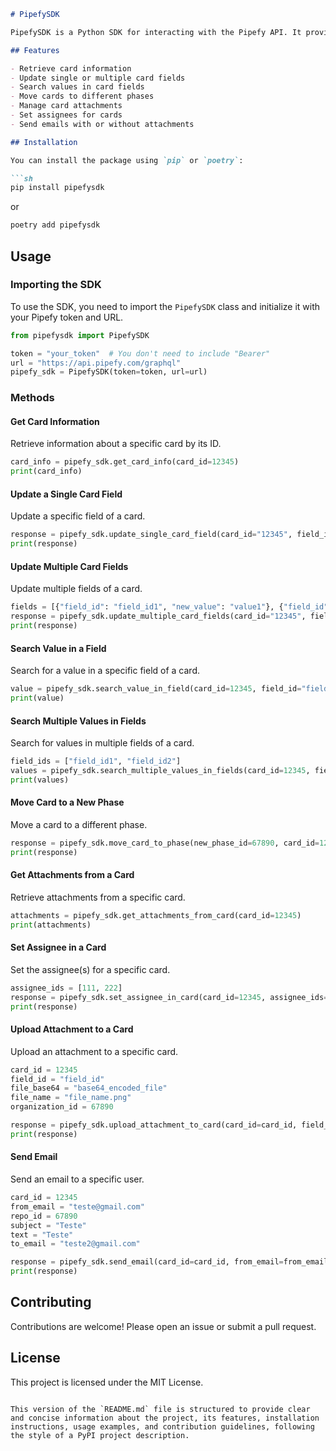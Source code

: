 ```markdown
# PipefySDK

PipefySDK is a Python SDK for interacting with the Pipefy API. It provides a set of methods to manage cards, fields, attachments, and more.

## Features

- Retrieve card information
- Update single or multiple card fields
- Search values in card fields
- Move cards to different phases
- Manage card attachments
- Set assignees for cards
- Send emails with or without attachments

## Installation

You can install the package using `pip` or `poetry`:

```sh
pip install pipefysdk
```

or

```sh
poetry add pipefysdk
```

## Usage

### Importing the SDK

To use the SDK, you need to import the `PipefySDK` class and initialize it with your Pipefy token and URL.

```python
from pipefysdk import PipefySDK

token = "your_token"  # You don't need to include "Bearer"
url = "https://api.pipefy.com/graphql"
pipefy_sdk = PipefySDK(token=token, url=url)
```

### Methods

#### Get Card Information

Retrieve information about a specific card by its ID.

```python
card_info = pipefy_sdk.get_card_info(card_id=12345)
print(card_info)
```

#### Update a Single Card Field

Update a specific field of a card.

```python
response = pipefy_sdk.update_single_card_field(card_id="12345", field_id="field_id", new_value="new_value")
print(response)
```

#### Update Multiple Card Fields

Update multiple fields of a card.

```python
fields = [{"field_id": "field_id1", "new_value": "value1"}, {"field_id": "field_id2", "new_value": "value2"}]
response = pipefy_sdk.update_multiple_card_fields(card_id="12345", fields=fields)
print(response)
```

#### Search Value in a Field

Search for a value in a specific field of a card.

```python
value = pipefy_sdk.search_value_in_field(card_id=12345, field_id="field_id")
print(value)
```

#### Search Multiple Values in Fields

Search for values in multiple fields of a card.

```python
field_ids = ["field_id1", "field_id2"]
values = pipefy_sdk.search_multiple_values_in_fields(card_id=12345, field_ids=field_ids)
print(values)
```

#### Move Card to a New Phase

Move a card to a different phase.

```python
response = pipefy_sdk.move_card_to_phase(new_phase_id=67890, card_id=12345)
print(response)
```

#### Get Attachments from a Card

Retrieve attachments from a specific card.

```python
attachments = pipefy_sdk.get_attachments_from_card(card_id=12345)
print(attachments)
```

#### Set Assignee in a Card

Set the assignee(s) for a specific card.

```python
assignee_ids = [111, 222]
response = pipefy_sdk.set_assignee_in_card(card_id=12345, assignee_ids=assignee_ids)
print(response)
```

#### Upload Attachment to a Card

Upload an attachment to a specific card.

```python
card_id = 12345
field_id = "field_id"
file_base64 = "base64_encoded_file"
file_name = "file_name.png"
organization_id = 67890

response = pipefy_sdk.upload_attachment_to_card(card_id=card_id, field_id=field_id, file_base64=file_base64, file_name=file_name, organization_id=organization_id)
print(response)
```

#### Send Email

Send an email to a specific user.

```python
card_id = 12345
from_email = "teste@gmail.com"
repo_id = 67890
subject = "Teste"
text = "Teste"
to_email = "teste2@gmail.com"

response = pipefy_sdk.send_email(card_id=card_id, from_email=from_email, repo_id=repo_id, subject=subject, text=text, to_email=to_email)
print(response)
```

## Contributing

Contributions are welcome! Please open an issue or submit a pull request.

## License

This project is licensed under the MIT License.
```

This version of the `README.md` file is structured to provide clear and concise information about the project, its features, installation instructions, usage examples, and contribution guidelines, following the style of a PyPI project description.
